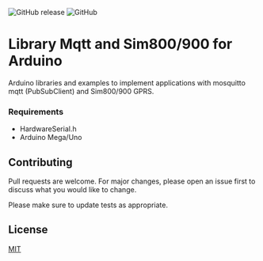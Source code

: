 ![GitHub release](https://img.shields.io/github/release/qubyte/rubidium.svg) ![GitHub](https://img.shields.io/github/license/mashape/apistatus.svg)

# Library Mqtt and Sim800/900 for Arduino
Arduino libraries and examples to implement applications with mosquitto mqtt (PubSubClient) and Sim800/900 GPRS.

### Requirements
* HardwareSerial.h
* Arduino Mega/Uno

## Contributing
Pull requests are welcome. For major changes, please open an issue first to discuss what you would like to change.

Please make sure to update tests as appropriate.

## License
[MIT](https://choosealicense.com/licenses/mit/)
